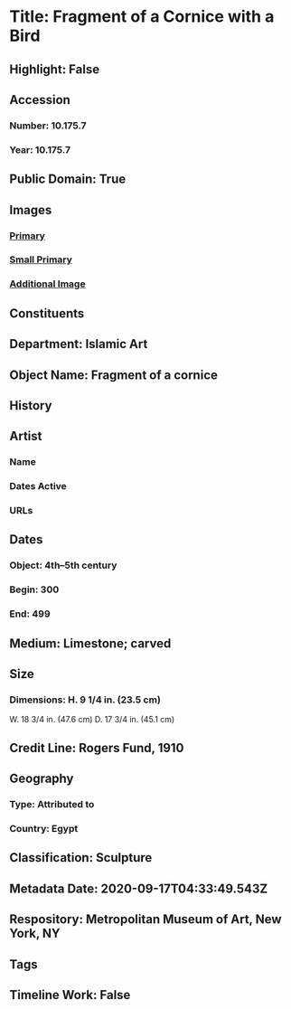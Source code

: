 # Title: Fragment of a Cornice with a Bird
## Highlight: False
## Accession
### Number: 10.175.7
### Year: 10.175.7
## Public Domain: True
## Images
### [Primary](https://images.metmuseum.org/CRDImages/is/original/10.175.7.JPG)
### [Small Primary](https://images.metmuseum.org/CRDImages/is/web-large/10.175.7.JPG)
### [Additional Image](https://images.metmuseum.org/CRDImages/is/original/9361b.jpg)
## Constituents
## Department: Islamic Art
## Object Name: Fragment of a cornice
## History
## Artist
### Name
### Dates Active
### URLs
## Dates
### Object: 4th–5th century
### Begin: 300
### End: 499
## Medium: Limestone; carved
## Size
### Dimensions: H. 9 1/4 in. (23.5 cm)
W. 18 3/4 in. (47.6 cm)
D. 17 3/4 in. (45.1 cm)
## Credit Line: Rogers Fund, 1910
## Geography
### Type: Attributed to
### Country: Egypt
## Classification: Sculpture
## Metadata Date: 2020-09-17T04:33:49.543Z
## Respository: Metropolitan Museum of Art, New York, NY
## Tags
## Timeline Work: False